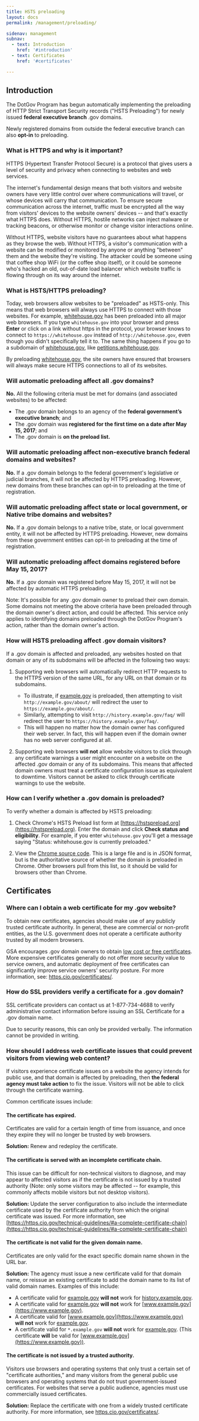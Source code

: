 ```yaml
---
title: HSTS preloading
layout: docs
permalink: /management/preloading/

sidenav: management
subnav:
  - text: Introduction
    href: '#introduction'
  - text: Certificates
    href: '#certificates'

---
```


## Introduction

The DotGov Program has begun automatically implementing the preloading of HTTP Strict Transport Security records ("HSTS Preloading") for newly issued **federal executive branch** .gov domains.

Newly registered domains from outside the federal executive branch can also **opt-in** to preloading.

### What is HTTPS and why is it important?

HTTPS (Hypertext Transfer Protocol Secure) is a protocol that gives users a level of security and privacy when connecting to websites and web services.

The internet's fundamental design means that both visitors and website owners have very little control over where communications will travel, or whose devices will carry that communication. To ensure secure communication across the internet, traffic must be encrypted all the way from visitors' devices to the website owners' devices -- and that's exactly what HTTPS does. Without HTTPS, hostile networks can inject malware or tracking beacons, or otherwise monitor or change visitor interactions online.

Without HTTPS, website visitors have no guarantees about what happens as they browse the web. Without HTTPS, a visitor's communication with a website can be modified or monitored by anyone or anything "between" them and the website they're visiting. The attacker could be someone using that coffee shop WiFi (or the coffee shop itself), or it could be someone who's hacked an old, out-of-date load balancer which website traffic is flowing through on its way around the internet.

### What is HSTS/HTTPS preloading?

Today, web browsers allow websites to be "preloaded" as HSTS-only. This means that web browsers will always use HTTPS to connect with those websites. For example, [whitehouse.gov](https://whitehouse.gov) has been preloaded into all major web browsers. If you type `whitehouse.gov` into your browser and press **Enter** or click on a link without https in the protocol, your browser knows to connect to `https://whitehouse.gov` instead of `http://whitehouse.gov`, even though you didn't specifically tell it to. The same thing happens if you go to a subdomain of [whitehouse.gov](https://whitehouse.gov), like [petitions.whitehouse.gov](https://petitions.whitehouse.gov).

By preloading [whitehouse.gov](https://whitehouse.gov), the site owners have ensured that browsers will always make secure HTTPS connections to all of its websites.

### Will automatic preloading affect all .gov domains?

**No.** All the following criteria must be met for domains (and associated websites) to be affected:

* The .gov domain belongs to an agency of the **federal government’s executive branch**; and
* The .gov domain was **registered for the first time on a date after May 15, 2017**; and
* The .gov domain is **on the preload list.**

### Will automatic preloading affect non-executive branch federal domains and websites?

**No.** If a .gov domain belongs to the federal government's legislative or judicial branches, it will not be affected by HTTPS preloading. However, new domains from these branches can opt-in to preloading at the time of registration.

### Will automatic preloading affect state or local government, or Native tribe domains and websites?

**No.** If a .gov domain belongs to a native tribe, state, or local government entity, it will not be affected by HTTPS preloading. However, new domains from these government entities can opt-in to preloading at the time of registration.

### Will automatic preloading affect domains registered before May 15, 2017?

**No.** If a .gov domain was registered before May 15, 2017, it will not be affected by automatic HTTPS preloading.

Note: It's possible for any .gov domain owner to preload their own domain. Some domains not meeting the above criteria have been preloaded through the domain owner's direct action, and could be affected. This service only applies to identifying domains preloaded through the DotGov Program's action, rather than the domain owner's action.

### How will HSTS preloading affect .gov domain visitors?

If a .gov domain is affected and preloaded, any websites hosted on that domain or any of its subdomains will be affected in the following two ways:

1. Supporting web browsers will automatically redirect HTTP requests to the HTTPS version of the same URL, for any URL on that domain or its subdomains.

    * To illustrate, if [example.gov](https://example.gov) is preloaded, then attempting to visit `http://example.gov/about/` will redirect the user to `https://example.gov/about/`.
    * Similarly, attempting to visit `http://history.example.gov/faq/` will redirect the user to `https://history.example.gov/faq/`.
    * This will happen no matter how the domain owner has configured their web server. In fact, this will happen even if the domain owner has no web server configured at all.

2. Supporting web browsers **will not** allow website visitors to click through any certificate warnings a user might encounter on a website on the affected .gov domain or any of its subdomains. This means that affected domain owners must treat a certificate configuration issue as equivalent to downtime. Visitors cannot be asked to click through certificate warnings to use the website.

### How can I verify whether a .gov domain is preloaded?

To verify whether a domain is affected by HSTS preloading:

1. Check Chrome's HSTS Preload list form at [https://hstspreload.org](https://hstspreload.org). Enter the domain and click **Check status and eligibility**. For example, if you enter `whitehouse.gov` you'll get a message saying "Status: whitehouse.gov is currently preloaded."

2. View the [Chrome source code](https://chromium.googlesource.com/chromium/src/net/+/refs/heads/master/http/transport_security_state_static.json). This is a large file and is in JSON format, but is the authoritative source of whether the domain is preloaded in Chrome. Other browsers pull from this list, so it should be valid for browsers other than Chrome.

## Certificates

### Where can I obtain a web certificate for my .gov website?

To obtain new certificates, agencies should make use of any publicly trusted certificate authority. In general, these are commercial or non-profit entities, as the U.S. government does not operate a certificate authority trusted by all modern browsers.

GSA encourages .gov domain owners to obtain [low cost or free certificates](https://https.cio.gov/certificates/#what-kind-of-certificate-should-i-get-for-my-domain). More expensive certificates generally do not offer more security value to service owners, and automatic deployment of free certificates can significantly improve service owners' security posture. For more information, see: [https.cio.gov/certificates/](https://https.cio.gov/certificates/).

### How do SSL providers verify a certificate for a .gov domain?

SSL certificate providers can contact us at 1-877-734-4688 to verify administrative contact information before issuing an SSL Certificate for a .gov domain name.

Due to security reasons, this can only be provided verbally. The information cannot be provided in writing.

### How should I address web certificate issues that could prevent visitors from viewing web content?

If visitors experience certificate issues on a website the agency intends for public use, and that domain is affected by preloading, then **the federal agency must take action** to fix the issue. Visitors will not be able to click through the certificate warning.

Common certificate issues include:

#### The certificate has expired.

Certificates are valid for a certain length of time from issuance, and once they expire they will no longer be trusted by web browsers.

**Solution:** Renew and redeploy the certificate.

#### The certificate is served with an incomplete certificate chain.

This issue can be difficult for non-technical visitors to diagnose, and may appear to affected visitors as if the certificate is not issued by a trusted authority (Note: only some visitors may be affected -- for example, this commonly affects mobile visitors but not desktop visitors).

**Solution:** Update the server configuration to also include the intermediate certificate used by the certificate authority from which the original certificate was issued. For more information, see [https://https.cio.gov/technical-guidelines/#a-complete-certificate-chain](https://https.cio.gov/technical-guidelines/#a-complete-certificate-chain)

#### The certificate is not valid for the given domain name.

Certificates are only valid for the exact specific domain name shown in the URL bar.

**Solution:** The agency must issue a new certificate valid for that domain name, or reissue an existing certificate to add the domain name to its list of valid domain names. Examples of this include:

* A certificate valid for [example.gov](https://example.gov) **will not** work for [history.example.gov](https://history.example.gov).
* A certificate valid for [example.gov](https://example.gov) **will not** work for [www.example.gov](https://www.example.gov).
* A certificate valid for [www.example.gov](https://www.example.gov) **will not** work for [example.gov](https://example.gov).
* A certificate valid for `*.example.gov` **will not** work for [example.gov](https://example.gov). (This certificate **will** be valid for [www.example.gov](https://www.example.gov)).

#### The certificate is not issued by a trusted authority.

Visitors use browsers and operating systems that only trust a certain set of "certificate authorities," and many visitors from the general public use browsers and operating systems that do not trust government-issued certificates. For websites that serve a public audience, agencies must use commercially issued certificates.

**Solution:** Replace the certificate with one from a widely trusted certificate authority. For more information, see [https.cio.gov/certificates/](https://https.cio.gov/certificates/).
